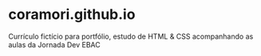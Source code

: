 # coramori.github.io
Currículo fictício para portfólio, estudo de HTML & CSS acompanhando as aulas da Jornada Dev EBAC
